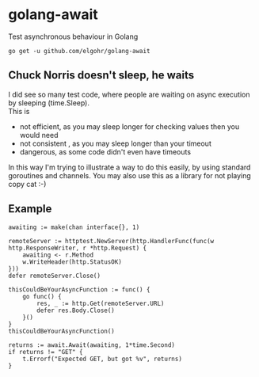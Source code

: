 # golang-await
Test asynchronous behaviour in Golang

`go get -u github.com/elgohr/golang-await`

## Chuck Norris doesn't sleep, he waits
I did see so many test code, where people are waiting on async execution by sleeping (time.Sleep).  
This is
* not efficient, as you may sleep longer for checking values then you would need
* not consistent , as you may sleep longer than your timeout
* dangerous, as some code didn't even have timeouts

In this way I'm trying to illustrate a way to do this easily, by using standard goroutines and channels.
You may also use this as a library for not playing copy cat :-)

## Example
```
awaiting := make(chan interface{}, 1)

remoteServer := httptest.NewServer(http.HandlerFunc(func(w http.ResponseWriter, r *http.Request) {
	awaiting <- r.Method
	w.WriteHeader(http.StatusOK)
}))
defer remoteServer.Close()

thisCouldBeYourAsyncFunction := func() {
	go func() {
		res, _ := http.Get(remoteServer.URL)
		defer res.Body.Close()
	}()
}
thisCouldBeYourAsyncFunction()

returns := await.Await(awaiting, 1*time.Second)
if returns != "GET" {
	t.Errorf("Expected GET, but got %v", returns)
}
```
